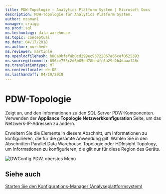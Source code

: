 ```yaml
---
title: PDW-Topologie – Analytics Platform System | Microsoft Docs
description: PDW-Topologie für Analytics Platform System.
author: mzaman1
manager: craigg
ms.prod: sql
ms.technology: data-warehouse
ms.topic: conceptual
ms.date: 04/17/2018
ms.author: murshedz
ms.reviewer: martinle
ms.openlocfilehash: b68a0bfefab0cd299ec93722857a65caf8525393
ms.sourcegitcommit: 056ce753c2d6b85cd78be4fc6a29c2b4daaaf26c
ms.translationtype: MT
ms.contentlocale: de-DE
ms.lasthandoff: 04/19/2018
---
```

# <a name="pdw-topology"></a>PDW-Topologie
Zeigt an, und den Informationen zu den SQL Server PDW-Komponenten. Verwenden der **Appliance Topologie Netzwerkkonfiguration** Seite, um das Netzwerk-IP-Adressen zu ändern.  
  
Erweitern Sie die Elemente in diesem Abschnitt, um Informationen zu konfigurieren, die für die gesamte Anwendung gilt. Wählen Sie in den Abschnitten Parallel Data Warehouse-Topologie oder HDInsight Topology, um Informationen zu konfigurieren, die gilt nur für diese Region des Geräts.  
  
![DWConfig PDW, oberstes Menü](./media/pdw-topology/SQL_Server_PDW_DWConfig_PDWTop.png "SQL_Server_PDW_DWConfig_PDWTop")  
  
## <a name="see-also"></a>Siehe auch  
[Starten Sie den Konfigurations-Manager &#40;Analyseplattformsystem&#41;](launch-the-configuration-manager.md)  
  
